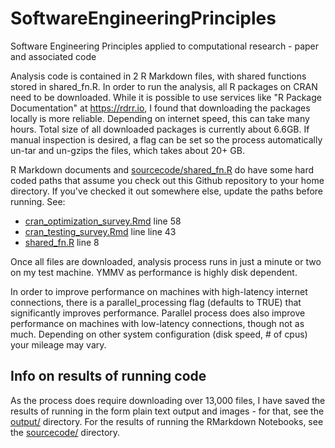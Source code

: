 # SoftwareEngineeringPrinciples

Software Engineering Principles applied to computational research - paper and associated code

Analysis code is contained in 2 R Markdown files, with shared functions stored in shared_fn.R. In order to run the analysis, all R packages on CRAN need to be downloaded. While it is possible to use services like "R Package Documentation" at https://rdrr.io, I found that downloading the packages locally is more reliable. Depending on internet speed, this can take many hours. Total size of all downloaded packages is currently about 6.6GB. If manual inspection is desired, a flag can be set so the process automatically un-tar and un-gzips the files, which takes about 20+ GB.

R Markdown documents and [sourcecode/shared_fn.R](shared_fn.R) do have some hard coded paths that assume you check out this Github repository to your home directory. If you've checked it out somewhere else, update the paths before running. See:

* [cran_optimization_survey.Rmd](sourcecode/cran_optimization_survey.Rmd) line 58
* [cran_testing_survey.Rmd](sourcecode/cran_testing_survey.Rmd) line line 43
* [shared_fn.R](sourcecode/shared_fn.R) line 8

Once all files are downloaded, analysis process runs in just a minute or two on my test machine. YMMV as performance is highly disk dependent.

In order to improve performance on machines with high-latency internet connections, there is a parallel_processing flag (defaults to TRUE) that significantly improves performance. Parallel process does also improve performance on machines with low-latency connections, though not as much. Depending on other system configuration (disk speed, # of cpus) your mileage may vary.

## Info on results of running code

As the process does require downloading over 13,000 files, I have saved the results of running in the form plain text output and images - for that, see the [output/](output/) directory. For the results of running the RMarkdown Notebooks, see the [sourcecode/](sourcecode/) directory.
